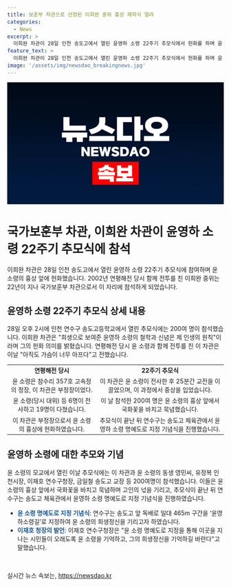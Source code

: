 ```yaml
---
title: 보훈부 차관으로 선정된 이희완 중위 흉상 제막식 열려
categories:
  - News
excerpt: >
  이희완 차관이 28일 인천 송도고에서 열린 윤영하 소령 22주기 추모식에서 헌화를 하며 윤 소령을 기억했다. 연평해전 당시 함께 싸운 이 차관은 윤 소령의 희생은 제 인생의 원칙이라고 말했다. 200여명이 참석한 추모식 후에는 윤 소령의 명예도로 윤영하소령길이 지정되었고, 이를 통해 윤 소령을 기억하고 그의 희생정신을 기리기를 희망했다.
feature_text: >
  이희완 차관이 28일 인천 송도고에서 열린 윤영하 소령 22주기 추모식에서 헌화를 하며 윤 소령을 기억했다. 연평해전 당시 함께 싸운 이 차관은 윤 소령의 희생은 제 인생의 원칙이라고 말했다. 200여명이 참석한 추모식 후에는 윤 소령의 명예도로 윤영하소령길이 지정되었고, 이를 통해 윤 소령을 기억하고 그의 희생정신을 기리기를 희망했다.
image: '/assets/img/newsdao_breakingnews.jpg'
---
```


<p><img src="/assets/img/newsdao_breakingnews.jpg" alt="koreaapp 속보" /></p>

<h1>국가보훈부 차관, 이희완 차관이 윤영하 소령 22주기 추모식에 참석</h1>

<p data-ke-size="size16">이희완 차관은 28일 인천 송도고에서 열린 윤영하 소령 22주기 추모식에 참여하며 윤 소령의 흉상 앞에 헌화했습니다. 2002년 연평해전 당시 함께 전투를 친 이희완 중위는 22년이 지나 국가보훈부 차관으로서 이 자리에 참석하게 되었습니다.</p>

<h2 data-ke-size="size26">윤영하 소령 22주기 추모식 상세 내용</h2>

<p data-ke-size="size16">28일 오후 2시에 인천 연수구 송도고등학교에서 열린 추모식에는 200여 명이 참석했습니다. 이희완 차관은 "희생으로 보여준 윤영하 소령의 철학과 신념은 제 인생의 원칙"이라며 그의 헌화 의미를 밝혔습니다. 연평해전 당시 윤 소령과 함께 전투를 친 이 차관은 이날 "아직도 가슴이 너무 아프다"고 전했습니다.</p>

<table style="width: 100%;">
<tbody>
<tr>
<td style="text-align: center; height: 17px;"><b>연평해전 당시</b></td>
<td style="text-align: center; height: 17px;"><b>22주기 추모식</b></td>
</tr>
<tr>
<td style="text-align: center;">윤 소령은 참수리 357호 고속정의 정장, 이 차관은 부정장이었다.</td>
<td style="text-align: center;">이 차관은 윤 소령이 전사한 후 25분간 교전을 이끌었으며, 이 과정에서 중상을 입었습니다.</td>
</tr>
<tr>
<td style="text-align: center;">윤 소령(당시 대위) 등 6명이 전사하고 19명이 다쳤습니다.</td>
<td style="text-align: center;">이 날 참석한 200여 명은 윤 소령의 흉상 앞에서 국화꽃을 바치고 묵념했습니다.</td>
</tr>
<tr>
<td style="text-align: center;">이 차관은 부정장으로서 윤 소령의 흉상에 헌화하였습니다.</td>
<td style="text-align: center;">추모식이 끝난 뒤 연수구는 송도고 체육관에서 윤영하 소령 명예도로 지정 기념식을 진행했습니다.</td>
</tr>
</tbody>
</table>

<h2 data-ke-size="size26">윤영하 소령에 대한 추모와 기념</h2>

<p data-ke-size="size16">윤 소령의 모교에서 열린 이날 추모식에는 이 차관과 윤 소령의 동생 영민씨, 유정복 인천시장, 이재호 연수구청장, 금일철 송도고 교장 등 200여명이 참석했습니다. 이들은 윤 소령의 흉상 앞에서 국화꽃을 바치고 묵념하며 고인의 넋을 기리고, 추모식이 끝난 뒤 연수구는 송도고 체육관에서 윤영하 소령 명예도로 지정 기념식을 진행하였습니다.</p>

<ul>
<li><b><span style="color: #1a5490;">윤 소령 명예도로 지정 기념식</span></b>: 연수구는 송도고 앞 독배로 일대 465m 구간을 ‘윤영하소령길’로 지정하여 윤 소령의 희생정신을 기리고자 하였습니다.</li>
<li><b><span style="color: #1a5490;">이재호 청장의 발언</span></b>: 이재호 연수구청장은 "윤 소령 명예도로 지정을 통해 이곳을 지나는 시민들이 오래도록 윤 소령을 기억하고, 그의 희생정신을 기억하길 바란다"고 말했습니다.</li>
</ul>

<p data-ke-size="size16">&nbsp;</p>
실시간 뉴스 속보는, <a href="https://newsdao.kr" rel="dofollow">https://newsdao.kr</a>


